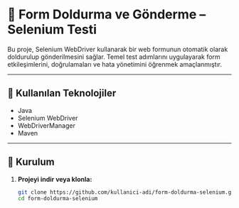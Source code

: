 # 📝 Form Doldurma ve Gönderme – Selenium Testi

Bu proje, Selenium WebDriver kullanarak bir web formunun otomatik olarak doldurulup gönderilmesini sağlar. Temel test adımlarını uygulayarak form etkileşimlerini, doğrulamaları ve hata yönetimini öğrenmek amaçlanmıştır.

---

## 🚀 Kullanılan Teknolojiler

- Java  
- Selenium WebDriver  
- WebDriverManager  
- Maven  

---

## 🔧 Kurulum

1. **Projeyi indir veya klonla:**
   ```bash
   git clone https://github.com/kullanici-adi/form-doldurma-selenium.git
   cd form-doldurma-selenium
